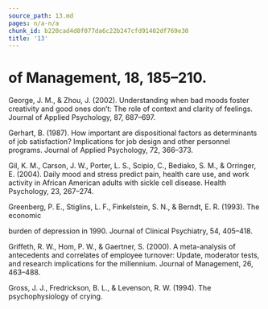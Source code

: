 ```yaml
---
source_path: 13.md
pages: n/a-n/a
chunk_id: b220cad4d8f077da6c22b247cfd91402df769e30
title: '13'
---
```

# of Management, 18, 185–210.

George, J. M., & Zhou, J. (2002). Understanding when bad moods foster creativity and good ones don’t: The role of context and clarity of feelings. Journal of Applied Psychology, 87, 687–697.

Gerhart, B. (1987). How important are dispositional factors as determinants of job satisfaction? Implications for job design and other personnel programs. Journal of Applied Psychology, 72, 366–373.

Gil, K. M., Carson, J. W., Porter, L. S., Scipio, C., Bediako, S. M., & Orringer, E. (2004). Daily mood and stress predict pain, health care use, and work activity in African American adults with sickle cell disease. Health Psychology, 23, 267–274.

Greenberg, P. E., Stiglins, L. F., Finkelstein, S. N., & Berndt, E. R. (1993). The economic

burden of depression in 1990. Journal of Clinical Psychiatry, 54, 405–418.

Griffeth, R. W., Hom, P. W., & Gaertner, S. (2000). A meta-analysis of antecedents and correlates of employee turnover: Update, moderator tests, and research implications for the millennium. Journal of Management, 26, 463–488.

Gross, J. J., Fredrickson, B. L., & Levenson, R. W. (1994). The psychophysiology of crying.
